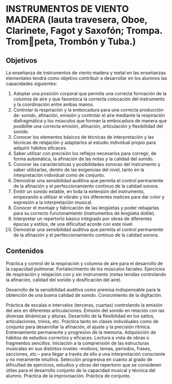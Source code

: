 # **INSTRUMENTOS DE VIENTO MADERA (lauta travesera, Oboe, Clarinete, Fagot y Saxofón; Trompa. Trompeta, Trombón y Tuba.)** 

## **Objetivos** 

La enseñanza de instrumentos de viento madera y metal en las enseñanzas elementales tendrá como objetivo contribuir a desarrollar en los alumnos las capacidades siguientes: 

1) Adoptar una posición corporal que permita una correcta formación de la columna de aire y que favorezca la correcta colocación del instrumento y la coordinación entre ambas manos.   
2) Controlar la respiración y la embocadura para una correcta producción de: sonido, afinación, emisión y controlar el aire mediante la respiración diafragmática y los músculos que forman la embocadura de manera que posibilite una correcta emisión, afinación, articulación y flexibilidad del sonido.   
3) Conocer los elementos básicos de técnicas de interpretación y las técnicas de relajación y adaptarlos al estudio individual propio para adquirir hábitos eficaces.  
4) Saber utilizar con precisión los reflejos necesarios para corregir, de forma automática, la afinación de las notas y la calidad del sonido.   
5) Conocer las características y posibilidades sonoras del instrumento y saber utilizarlas, dentro de las exigencias del nivel, tanto en la interpretación individual como de conjunto.   
6) Demostrar una sensibilidad auditiva que permita el control permanente de la afinación y el perfeccionamiento continuo de la calidad sonora.   
7) Emitir un sonido estable, en toda la extensión del instrumento, empezando a utilizar el vibrato y los diferentes matices para dar color y expresión a la interpretación musical.   
8) Conocer el montaje y fabricación de las lengüetas y poder rebajarlas para su correcto funcionamiento (instrumentos de lengüeta doble).   
9) Interpretar un repertorio básico integrado por obras de diferentes épocas y estilos, de una dificultad acorde con este nivel.   
10) Demostrar una sensibilidad auditiva que permita el control permanente de la afinación y el perfeccionamiento continuo de la calidad sonora.

## **Contenidos** 

Práctica y control de la respiración y columna de aire para el desarrollo de la capacidad pulmonar. Fortalecimiento de los músculos faciales. Ejercicios de respiración y relajación con y sin instrumento (notas tenidas controlando la afinación, calidad del sonido y dosificación del aire). 

Desarrollo de la sensibilidad auditiva como premisa indispensable para la obtención de una buena calidad de sonido. Conocimiento de la digitación.

Práctica de escalas e intervalos (terceras, cuartas) controlando la emisión del aire en diferentes articulaciones. Emisión del sonido en relación con las diversas dinámicas y alturas. Desarrollo de la flexibilidad en los saltos, articulaciones, trinos, etc. Práctica tanto en clases individuales como de conjunto para desarrollar la afinación, el ajuste y la precisión rítmica. Entrenamiento permanente y progresivo de la memoria. Adquisición de hábitos de estudios correctos y eficaces. Lectura a vista de obras o fragmentos sencillos. Iniciación a la comprensión de las estructuras musicales en sus distintos niveles –motivos, temas, períodos, frases, secciones, etc.– para llegar a través de ello a una interpretación consciente y no meramente intuitiva. Selección progresiva en cuanto al grado de dificultad de ejercicios, estudios y obras del repertorio que se consideren útiles para el desarrollo conjunto de la capacidad musical y técnica del alumno. Práctica de la improvisación. Práctica de conjunto.